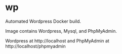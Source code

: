 wp
==

Automated Wordpress Docker build.

Image contains Wordpress, Mysql, and PhpMyAdmin.

Wordpress at http://localhost and
PhpMyAdmin at http://localhost/phpmyadmin
